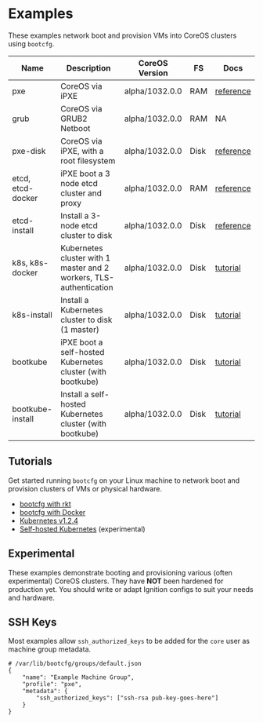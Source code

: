 
# Examples

These examples network boot and provision VMs into CoreOS clusters using `bootcfg`.

| Name       | Description | CoreOS Version | FS | Docs | 
|------------|-------------|----------------|----|-----------|
| pxe | CoreOS via iPXE | alpha/1032.0.0 | RAM | [reference](https://coreos.com/os/docs/latest/booting-with-ipxe.html) |
| grub | CoreOS via GRUB2 Netboot | alpha/1032.0.0 | RAM | NA |
| pxe-disk | CoreOS via iPXE, with a root filesystem | alpha/1032.0.0 | Disk | [reference](https://coreos.com/os/docs/latest/booting-with-ipxe.html) |
| etcd, etcd-docker | iPXE boot a 3 node etcd cluster and proxy | alpha/1032.0.0 | RAM | [reference](https://coreos.com/os/docs/latest/cluster-architectures.html) |
| etcd-install | Install a 3-node etcd cluster to disk | alpha/1032.0.0 | Disk | [reference](https://coreos.com/os/docs/latest/installing-to-disk.html) |
| k8s, k8s-docker | Kubernetes cluster with 1 master and 2 workers, TLS-authentication | alpha/1032.0.0 | Disk | [tutorial](../Documentation/kubernetes.md) |
| k8s-install | Install a Kubernetes cluster to disk (1 master) | alpha/1032.0.0 | Disk | [tutorial](../Documentation/kubernetes.md) |
| bootkube | iPXE boot a self-hosted Kubernetes cluster (with bootkube) | alpha/1032.0.0 | Disk | [tutorial](../Documentation/bootkube.md) |
| bootkube-install | Install a self-hosted Kubernetes cluster (with bootkube) | alpha/1032.0.0 | Disk | [tutorial](../Documentation/bootkube.md) |

## Tutorials

Get started running `bootcfg` on your Linux machine to network boot and provision clusters of VMs or physical hardware.

* [bootcfg with rkt](../Documentation/getting-started-rkt.md)
* [bootcfg with Docker](../Documentation/getting-started-docker.md)
* [Kubernetes v1.2.4](../Documentation/kubernetes.md)
* [Self-hosted Kubernetes](../Documentation/bootkube.md) (experimental)

## Experimental

These examples demonstrate booting and provisioning various (often experimental) CoreOS clusters. They have **NOT** been hardened for production yet. You should write or adapt Ignition configs to suit your needs and hardware.

## SSH Keys

Most examples allow `ssh_authorized_keys` to be added for the `core` user as machine group metadata.

    # /var/lib/bootcfg/groups/default.json
    {
        "name": "Example Machine Group",
        "profile": "pxe",
        "metadata": {
            "ssh_authorized_keys": ["ssh-rsa pub-key-goes-here"]
        }
    }
